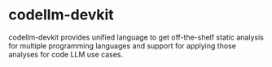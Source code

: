 # codellm-devkit
codellm-devkit provides unified language to get off-the-shelf static analysis for multiple programming languages  and support for applying those analyses for code LLM use cases.
